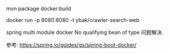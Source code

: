 
mvn package docker:build

docker run -p 8080:8080 -t ybak/crawler-search-web

spring multi module docker No qualifying bean of type 问题解决.

参考:
https://spring.io/guides/gs/spring-boot-docker/